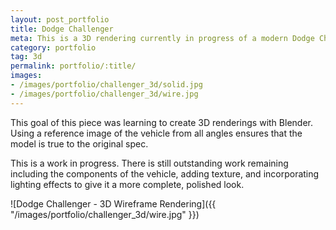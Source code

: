 ```yaml
---
layout: post_portfolio
title: Dodge Challenger
meta: This is a 3D rendering currently in progress of a modern Dodge Challenger vehicle.
category: portfolio
tag: 3d
permalink: portfolio/:title/
images: 
- /images/portfolio/challenger_3d/solid.jpg
- /images/portfolio/challenger_3d/wire.jpg
---
```


This goal of this piece was learning to create 3D renderings with Blender. Using a reference image of the vehicle from all angles ensures that the model is true to the original spec.

This is a work in progress. There is still outstanding work remaining including the components of the vehicle, adding texture, and incorporating lighting effects to give it a more complete, polished look.

![Dodge Challenger - 3D Wireframe Rendering]({{ "/images/portfolio/challenger_3d/wire.jpg" }})